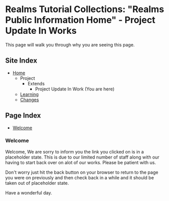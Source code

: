 [Page]:https://github.com/Ancient-Majik-Tech/Learn.Tutorial.Collections/blob/main/Project/Extends/ProjectUpdateInWorks.md

[Page Home]:https://github.com/Ancient-Majik-Tech/Learn.Tutorial.Collections/blob/main/README.md
[Page Learn Home]:https://github.com/Ancient-Majik-Tech/Learn.Tutorial.Collections/blob/main/Learn/Learn_Home.md
[Page Changes Home]:https://github.com/Ancient-Majik-Tech/Learn.Tutorial.Collections/blob/main/Changes/ChangeLog.md

[Sec Welcome]:https://github.com/Ancient-Majik-Tech/Learn.Tutorial.Collections/blob/main/Project/Extends/ProjectUpdateInWorks.md#welcome

# Realms Tutorial Collections: "Realms Public Information Home" - Project Update In Works

This page will walk you through why you are seeing this page.

## Site Index
- [Home][Page Home] 
	- Project
		- Extends
			- Project Update In Work (You are here)
	- [Learning][Page Learn Home]
	- [Changes][Page Changes Home]
## Page Index

- [Welcome][Sec Welcome]

### Welcome

Welcome, We are sorry to inform you the link you clicked on is in a placeholder state. This is due to our limited number of staff along with our having to start back over on alot of our works. Please be patient with us.

Don't worry just hit the back button on your browser to return to the page you were on previously and then check back in a while and it should be taken out of placeholder state. 

Have a wonderful day. 